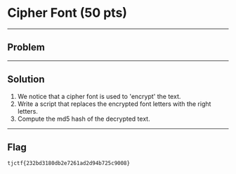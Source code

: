 # Cipher Font (50 pts)

---

## Problem

---

## Solution
1. We notice that a cipher font is used to 'encrypt' the text.
2. Write a script that replaces the encrypted font letters with the right letters.
3. Compute the md5 hash of the decrypted text.

---

## Flag
`tjctf{232bd3180db2e7261ad2d94b725c9008}`